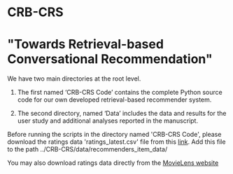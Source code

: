 # CRB-CRS
# "Towards Retrieval-based Conversational Recommendation"

We have two main directories at the root level. 

1. The first named ‘CRB-CRS Code’ contains the complete Python source code for our own developed retrieval-based recommender system. 

2. The second directory, named ‘Data’ includes the data and results for the user study and additional analyses reported in the manuscript.




Before running the scripts in the directory named 'CRB-CRS Code', please download the ratings data 'ratings_latest.csv' file from this [link](https://drive.google.com/drive/folders/1VIDW7gSt7o9tllGTbbA4LnBRUgnlOPUh). Add this file to the path ../CRB-CRS/data/recommenders_item_data/



You may also download ratings data directly from the [MovieLens website](https://grouplens.org/datasets/movielens/25m/) 
